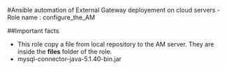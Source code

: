 #Ansible automation of External Gateway deployement on cloud servers - Role name : configure_the_AM


##Important facts
* This role copy a file from local repository to the AM server. They are inside the **files** folder of the role.
*  mysql-connector-java-5.1.40-bin.jar

